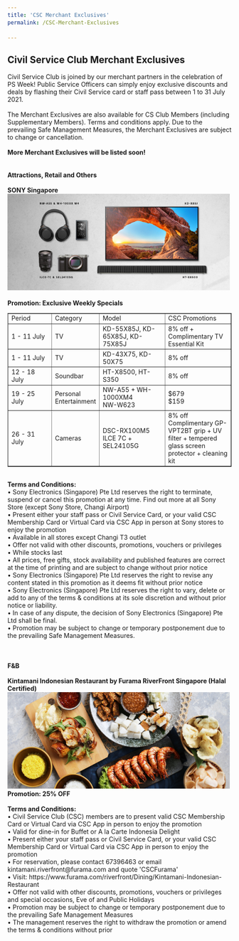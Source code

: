 ```yaml
---
title: 'CSC Merchant Exclusives'
permalink: /CSC-Merchant-Exclusives

---
```


## Civil Service Club Merchant Exclusives

Civil Service Club is joined by our merchant partners in the celebration of PS Week! Public Service Officers can simply enjoy exclusive discounts and deals by flashing their Civil Service card or staff pass between 1 to 31 July 2021. <br>
<br>
The Merchant Exclusives are also available for CS Club Members (including Supplementary Members). Terms and conditions apply. Due to the prevailing Safe Management Measures, the Merchant Exclusives are subject to change or cancellation.<br>
<br>
<b>More Merchant Exclusives will be listed soon!</b> <br>
<br>	                    
<b>Attractions, Retail and Others</b><br>
<br>
       <b>SONY Singapore</b> <br>
      <img src="/images/promotions/20210618_POP_CSC_Promo_Listing_Banner_670x290px_v2.png" width="500 px"><br>  
			<b>Promotion: Exclusive Weekly Specials</b>
      <table width="100%" border="1">
<tr>
<td width="20%">Period</b><br></td>
<td width="20%">Category</b><br></td>
<td width="30%">Model</b><br></td>
<td width="30%">CSC Promotions</b><br></td>
</tr>
<tr>
<td>1 - 11 July<br></td>
<td>TV<br></td>
<td>KD-55X85J, KD-65X85J, KD-75X85J<br></td>
<td>8% off + Complimentary TV Essential Kit<br></td>
</tr>
<tr>
<td>1 - 11 July<br></td>
<td>TV<br></td>
<td>KD-43X75, KD-50X75	<br></td>
<td>8% off<br></td>
</tr>
<tr>
<td>12 - 18 July<br></td>
<td>Soundbar<br></td>
<td>HT-X8500, HT-S350<br></td>
<td>8% off<br></td>
</tr>
<tr>
<td>19 - 25 July<br></td>
<td>Personal Entertainment<br></td>
<td>NW-A55 + WH-1000XM4<br>
NW-W623<br></td>
<td> $679<br>
$159<br></td>
</tr>
<tr>
<td>26 - 31 July	<br></td>
<td>Cameras<br></td>
<td>DSC-RX100M5<br>
ILCE 7C + SEL24105G<br></td>
<td> 8% off <br>
Complimentary GP-VPT2BT grip + UV filter + 
  tempered glass screen protector + cleaning kit<br></td> 
</tr>
<tr>
</table>
      <br>
      <b>Terms and Conditions:</b><br>
      • Sony Electronics (Singapore) Pte Ltd reserves the right to terminate, suspend or cancel this promotion at any time. Find out more at all Sony Store (except Sony Store, Changi Airport)<br>
      • Present either your staff pass or Civil Service Card, or your valid CSC Membership Card or Virtual Card via CSC App in person at Sony stores to enjoy the promotion<br>
      • Available in all stores except Changi T3 outlet<br>
      • Offer not valid with other discounts, promotions, vouchers or privileges<br>
      • While stocks last<br>
       • All prices, free gifts, stock availability and published features are correct at the time of printing and are subject to change without prior notice<br>
      • Sony Electronics (Singapore) Pte Ltd reserves the right to revise any content stated in this promotion as it deems fit without prior notice<br>
      • Sony Electronics (Singapore) Pte Ltd reserves the right to vary, delete or add to any of the terms & conditions at its sole discretion and without prior notice or liability.<br>
      • In case of any dispute, the decision of Sony Electronics (Singapore) Pte Ltd shall be final.<br>
      • Promotion may be subject to change or temporary postponement due to the prevailing Safe Management Measures.<br>
<br>
<tr>
		<td>
      <br>
<br>	                    
<b>F&B</b><br>
 <br>
<b>Kintamani Indonesian Restaurant by Furama RiverFront Singapore (Halal Certified)</b> <br>
<img src="/images/promotions/Kintamani Indonesian.png" width="500 px"><br>       
<b>Promotion: 25% OFF</b><br>
<br>
<b>Terms and Conditions:</b><br>
• Civil Service Club (CSC) members are to present valid CSC Membership Card or Virtual Card via CSC App in person to enjoy the promotion<br>
• Valid for dine-in for Buffet or A la Carte Indonesia Delight <br>
• Present either your staff pass or Civil Service Card, or your valid CSC Membership Card or Virtual Card via CSC App in person to enjoy the promotion<br>
• For reservation, please contact 67396463 or email kintamani.riverfront@furama.com and quote 'CSCFurama'<br> 
• Visit: https://www.furama.com/riverfront/Dining/Kintamani-Indonesian-Restaurant <br>
• Offer not valid with other discounts, promotions, vouchers or privileges and special occasions, Eve of and Public Holidays<br>
• Promotion may be subject to change or temporary postponement due to the prevailing Safe Management Measures<br>
• The management reserves the right to withdraw the promotion or amend the terms & conditions without prior <br>
<br>
	

